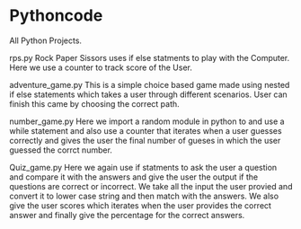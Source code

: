 # Pythoncode
All Python Projects.


rps.py
Rock Paper Sissors uses if else statments to play with the Computer. Here we use a counter to track score of the User.

adventure_game.py
This is a simple choice based game made using nested if else statements which takes a user through different scenarios. User can finish this came by choosing the correct path.

number_game.py
Here we import a random module in python to and use a while statement and also use a counter that iterates when a user guesses correctly and gives the user the final number of gueses in which the user guessed the corrct number.

Quiz_game.py
Here we again use if statments to ask the user a question and compare it with the answers and give the user the output if the questions are correct or incorrect. We take all the input the user provied and convert it to lower case string and then match with the answers. We also give the user scores which iterates when the user provides the correct answer and finally give the percentage for the correct answers.
